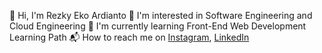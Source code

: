  👋 Hi, I'm Rezky Eko Ardianto
 🔭 I'm interested in Software Engineering and Cloud Engineering 
 🌱 I'm currently learning Front-End Web Development Learning Path
 📬 How to reach me on 
  <a href="https://www.instagram.com/rezekoard/" target="_blank">Instagram</a>, 
  <a href="https://www.linkedin.com/in/rezekoard/" target="_blank">LinkedIn</a>
